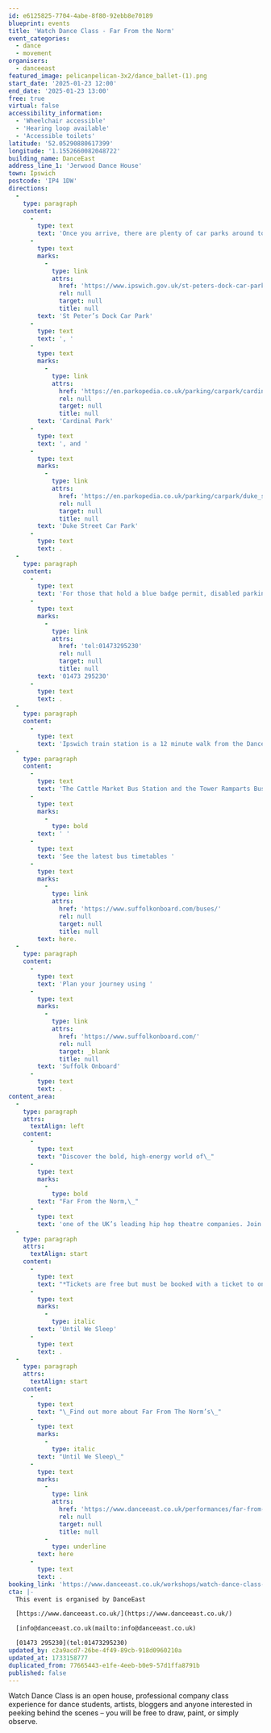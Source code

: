 ```yaml
---
id: e6125825-7704-4abe-8f80-92ebb8e70189
blueprint: events
title: 'Watch Dance Class - Far From the Norm'
event_categories:
  - dance
  - movement
organisers:
  - danceeast
featured_image: pelicanpelican-3x2/dance_ballet-(1).png
start_date: '2025-01-23 12:00'
end_date: '2025-01-23 13:00'
free: true
virtual: false
accessibility_information:
  - 'Wheelchair accessible'
  - 'Hearing loop available'
  - 'Accessible toilets'
latitude: '52.05290880617399'
longitude: '1.1552660082048722'
building_name: DanceEast
address_line_1: 'Jerwood Dance House'
town: Ipswich
postcode: 'IP4 1DW'
directions:
  -
    type: paragraph
    content:
      -
        type: text
        text: 'Once you arrive, there are plenty of car parks around town but the closest ones to us are '
      -
        type: text
        marks:
          -
            type: link
            attrs:
              href: 'https://www.ipswich.gov.uk/st-peters-dock-car-park'
              rel: null
              target: null
              title: null
        text: 'St Peter’s Dock Car Park'
      -
        type: text
        text: ', '
      -
        type: text
        marks:
          -
            type: link
            attrs:
              href: 'https://en.parkopedia.co.uk/parking/carpark/cardinal_park/ip1/ipswich/?arriving=202403071500&leaving=202403071700'
              rel: null
              target: null
              title: null
        text: 'Cardinal Park'
      -
        type: text
        text: ', and '
      -
        type: text
        marks:
          -
            type: link
            attrs:
              href: 'https://en.parkopedia.co.uk/parking/carpark/duke_street-2/ip3/ipswich/?arriving=202403071500&leaving=202403071700'
              rel: null
              target: null
              title: null
        text: 'Duke Street Car Park'
      -
        type: text
        text: .
  -
    type: paragraph
    content:
      -
        type: text
        text: 'For those that hold a blue badge permit, disabled parking is available on a first come first served basis in the lay-by at the front of the building, please contact our Box Office team for further information on '
      -
        type: text
        marks:
          -
            type: link
            attrs:
              href: 'tel:01473295230'
              rel: null
              target: null
              title: null
        text: '01473 295230'
      -
        type: text
        text: .
  -
    type: paragraph
    content:
      -
        type: text
        text: 'Ipswich train station is a 12 minute walk from the DanceHouse.'
  -
    type: paragraph
    content:
      -
        type: text
        text: 'The Cattle Market Bus Station and the Tower Ramparts Bus Station are within 15 minutes’ walk and buses run frequently.'
      -
        type: text
        marks:
          -
            type: bold
        text: ' '
      -
        type: text
        text: 'See the latest bus timetables '
      -
        type: text
        marks:
          -
            type: link
            attrs:
              href: 'https://www.suffolkonboard.com/buses/'
              rel: null
              target: null
              title: null
        text: here.
  -
    type: paragraph
    content:
      -
        type: text
        text: 'Plan your journey using '
      -
        type: text
        marks:
          -
            type: link
            attrs:
              href: 'https://www.suffolkonboard.com/'
              rel: null
              target: _blank
              title: null
        text: 'Suffolk Onboard'
      -
        type: text
        text: .
content_area:
  -
    type: paragraph
    attrs:
      textAlign: left
    content:
      -
        type: text
        text: "Discover the bold, high-energy world of\_"
      -
        type: text
        marks:
          -
            type: bold
        text: "Far From the Norm,\_"
      -
        type: text
        text: 'one of the UK’s leading hip hop theatre companies. Join us for an exclusive opportunity to witness their dynamic rehearsal process. Watch as their innovative fusion of hip hop, contemporary dance and storytelling comes to life.'
  -
    type: paragraph
    attrs:
      textAlign: start
    content:
      -
        type: text
        text: "*Tickets are free but must be booked with a ticket to one of the performances of\_"
      -
        type: text
        marks:
          -
            type: italic
        text: 'Until We Sleep'
      -
        type: text
        text: .
  -
    type: paragraph
    attrs:
      textAlign: start
    content:
      -
        type: text
        text: "\_Find out more about Far From The Norm’s\_"
      -
        type: text
        marks:
          -
            type: italic
        text: "Until We Sleep\_"
      -
        type: text
        marks:
          -
            type: link
            attrs:
              href: 'https://www.danceeast.co.uk/performances/far-from-the-norm-until-we-sleep/'
              rel: null
              target: null
              title: null
          -
            type: underline
        text: here
      -
        type: text
        text: .
booking_link: 'https://www.danceeast.co.uk/workshops/watch-dance-class-far-from-the-norm/'
cta: |-
  This event is organised by DanceEast

  [https://www.danceeast.co.uk/](https://www.danceeast.co.uk/)

  [info@danceeast.co.uk(mailto:info@danceeast.co.uk)

  [01473 295230](tel:01473295230)
updated_by: c2a9acd7-26be-4f49-89cb-918d0960210a
updated_at: 1733158777
duplicated_from: 77665443-e1fe-4eeb-b0e9-57d1ffa8791b
published: false
---
```

Watch Dance Class is an open house, professional company class experience for dance students, artists, bloggers and anyone interested in peeking behind the scenes – you will be free to draw, paint, or simply observe.